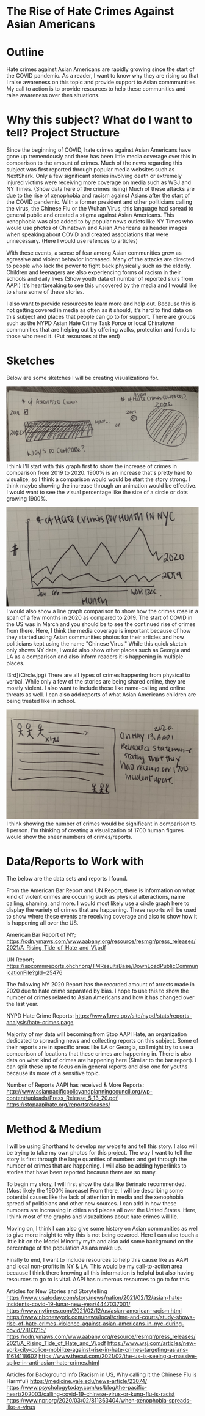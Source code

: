 # The Rise of Hate Crimes Against Asian Americans

# Outline
Hate crimes against Asian Americans are rapidly growing since the start of the COVID pandemic. As a reader, I want to know why they are rising so that I raise awareness on this topic and provide support to Asian commmunities. My call to action is to provide resources to help these communities and raise awareness over thes situations.


# Why this subject? What do I want to tell? Project Structure
Since the beginning of COVID, hate crimes against Asian Americans have gone up tremendously and there has been little media coverage over this in comparison to the amount of crimes. Much of the news regarding this subject was first reported through popular media websites such as NextShark. Only a few significant stories involving death or extremely injured victims were receiving more coverage on media such as WSJ and NY Times. (Show data here of the crimes rising) Much of these attacks are due to the rise of xenophobia and racism against Asians after the start of the COVID pandemic. With a former president and other politicians calling the virus, the Chinese Flu or the Wuhan Virus, this language had spread to general public and created a stigma against Asian Americans. This xenophobia was also added to by popular news outlets like NY Times who would use photos of Chinatown and Asian Americans as header images when speaking about COVID and created associations that were unnecessary. (Here I would use refences to articles)

With these events, a sense of fear among Asian communities grew as agressive and violent behavior increased. Many of the attacks are directed to people who lack the power to fight back physically such as the elderly. Children and teenagers are also experiencing forms of racism in their schools and daily lives (Show youth data of number of reported slurs from AAPI) It's heartbreaking to see this uncovered by the media and I would like to share some of these stories.

I also want to provide resources to learn more and help out. Because this is not getting covered in media as often as it should, it's hard to find data on this subject and places that people can go to for support. There are groups such as the NYPD Asian Hate Crime Task Force or local Chinatown communities that are helping out by offering walks, protection and funds to those who need it. (Put resources at the end)

# Sketches
Below are some sketches I will be creating visualizations for.

![alt Text](2019x2020.jpg)
I think I'll start with this graph first to show the increase of crimes in comparison from 2019 to 2020. 
1900% is an increase that's pretty hard to visualize, so I think a comparison would would be start the story strong. I think maybe showing the increase through an animation would be effective. I would want to see the visual percentage like the size of a circle or dots growing 1900%.

![2nd](Trend.jpg)
I would also show a line graph comparison to show how the crimes rose in a span of a few months in 2020 as compared to 2019. The start of COVID in the US was in March and you should be to see the continued rise of crimes from there. Here, I think the media coverage is important because of how they started using Asian communities photos for their articles and how politicians kept using the name "Chinese Virus."  While this quick sketch only shows NY data, I would also show other places such as Georgia and LA as a comparison and also inform readers it is happening in multiple places.

!3rd](Circle.jpg)
There are all types of crimes happening from physical to verbal. While only a few of the stories are being shared online, they are mostly violent. I also want to include those like name-calling and online threats as well. I can also add reports of what Asian Americans children are being treated like in school.

![4th](Number.jpg)
I think showing the number of crimes would be significant in comparison to 1 person. I'm thinking of creating a visualization of 1700 human figures would show the sheer numbers of crimes/reports.

# Data/Reports to Work with

The below are the data sets and reports I found. 

From the American Bar Report and UN Report, there is information on what kind of violent crimes are occuring such as physical alteractions, name calling, shaming, and more. I would most likely use a circle graph here to display the variety of crimes that are happening. These reports will be used to show where these events are receiving coverage and also to show how it is happening all over the US.

American Bar Report of NY;
https://cdn.ymaws.com/www.aabany.org/resource/resmgr/press_releases/2021/A_Rising_Tide_of_Hate_and_Vi.pdf

UN Report;
https://spcommreports.ohchr.org/TMResultsBase/DownLoadPublicCommunicationFile?gId=25476

The following NY 2020 Report has the recorded amount of arrests made in 2020 due to hate crime separated by bias. I hope to use this to show the number of crimes related to Asian Americans and how it has changed over the last year. 

NYPD Hate Crime Reports:
https://www1.nyc.gov/site/nypd/stats/reports-analysis/hate-crimes.page

Majority of my data will becoming from Stop AAPI Hate, an organization dedicated to spreading news and collecting reports on this subject. Some of their reports are in specific areas like LA or Georgia, so I might try to use a comparison of locations that these crimes are happening in. There is also data on what kind of crimes are happening here (Similar to the bar report). I can split these up to focus on in general reports and also one for youths because its more of a sensitive topic.

Number of Reports AAPI has received & More Reports:
http://www.asianpacificpolicyandplanningcouncil.org/wp-content/uploads/Press_Release_5_13_20.pdf
https://stopaapihate.org/reportsreleases/


# Method & Medium
I will be using Shorthand to develop my website and tell this story. I also will be trying to take my own photos for this project. The way I want to tell the story is first through the large quanities of numbers and get through the number of crimes that are happening. I will also be adding hyperlinks to stories that have been reported because there are so many.

To begin my story, I will first show the data like Berinato recommended. (Most likely the 1900% increase) From there, I will be describing some potential causes like the lack of attention in media and the xenophobia spread of politicians and other new sources. I can add in how these numbers are increasing in cities and places all over the United States. Here, I think most of the graphs and visuzaltions about hate crimes will lie.

Moving on, I think I can also give some history on Asian communities as well to give more insight to why this is not being covered. Here I can also touch a little bit on the Model Minority myth and also add some background on the percentage of the population Asians make up.

Finally to end, I want to include resources to help this cause like as AAPI and local non-profits in NY & LA. This would be my call-to-action area because I think there knowing all this information is helpful but also having resources to go to is vital. AAPI has numerous resources to go to for this.

Articles for New Stories and Storytelling
https://www.usatoday.com/story/news/nation/2021/02/12/asian-hate-incidents-covid-19-lunar-new-year/4447037001/
https://www.nytimes.com/2021/02/12/us/asian-american-racism.html
https://www.nbcnewyork.com/news/local/crime-and-courts/study-shows-rise-of-hate-crimes-violence-against-asian-americans-in-nyc-during-covid/2883215/
https://cdn.ymaws.com/www.aabany.org/resource/resmgr/press_releases/2021/A_Rising_Tide_of_Hate_and_Vi.pdf
https://www.wsj.com/articles/new-york-city-police-mobilize-against-rise-in-hate-crimes-targeting-asians-11614118602
https://www.thecut.com/2021/02/the-us-is-seeing-a-massive-spike-in-anti-asian-hate-crimes.html

Articles for Background Info (Racism in US, Why calling it the Chinese Flu is Harmful)
https://medicine.yale.edu/news-article/23074/
https://www.psychologytoday.com/us/blog/the-pacific-heart/202003/calling-covid-19-chinese-virus-or-kung-flu-is-racist
https://www.npr.org/2020/03/02/811363404/when-xenophobia-spreads-like-a-virus



